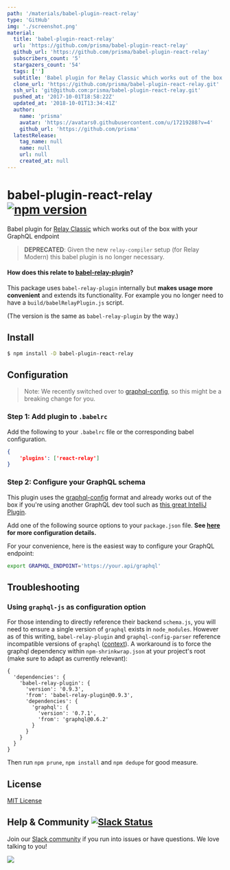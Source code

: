 ```yaml
---
path: '/materials/babel-plugin-react-relay'
type: 'GitHub'
img: './screenshot.png'
material:
  title: 'babel-plugin-react-relay'
  url: 'https://github.com/prisma/babel-plugin-react-relay'
  github_url: 'https://github.com/prisma/babel-plugin-react-relay'
  subscribers_count: '5'
  stargazers_count: '54'
  tags: ['']
  subtitle: 'Babel plugin for Relay Classic which works out of the box with your GraphQL endpoint'
  clone_url: 'https://github.com/prisma/babel-plugin-react-relay.git'
  ssh_url: 'git@github.com:prisma/babel-plugin-react-relay.git'
  pushed_at: '2017-10-01T18:58:22Z'
  updated_at: '2018-10-01T13:34:41Z'
  author:
    name: 'prisma'
    avatar: 'https://avatars0.githubusercontent.com/u/17219288?v=4'
    github_url: 'https://github.com/prisma'
  latestRelease:
    tag_name: null
    name: null
    url: null
    created_at: null
---
```

# babel-plugin-react-relay [![npm version](https://badge.fury.io/js/babel-plugin-react-relay.svg)](https://badge.fury.io/js/babel-plugin-react-relay)
Babel plugin for [Relay Classic](https://github.com/facebook/relay) which works out of the box with your GraphQL endpoint

> **DEPRECATED**: Given the new `relay-compiler` setup (for Relay Modern) this babel plugin is no longer necessary.

#### How does this relate to [babel-relay-plugin](https://www.npmjs.com/package/babel-relay-plugin)?

This package uses `babel-relay-plugin` internally but **makes usage more convenient** and extends its functionality. For example you no longer need to have a `build/babelRelayPlugin.js` script.

(The version is the same as `babel-relay-plugin` by the way.)

## Install

```sh
$ npm install -D babel-plugin-react-relay
```

## Configuration

> Note: We recently switched over to [graphql-config](https://github.com/graphcool/graphql-config), so this might be a breaking change for you.

### Step 1: Add plugin to `.babelrc`

Add the following to your `.babelrc` file or the corresponding babel configuration.

```json
{
	'plugins': ['react-relay']
}
```

### Step 2: Configure your GraphQL schema

This plugin uses the [graphql-config](https://github.com/graphcool/graphql-config) format and already works out of the box if you're using another GraphQL dev tool such as [this great IntelliJ Plugin](https://github.com/jimkyndemeyer/js-graphql-intellij-plugin).

Add one of the following source options to your `package.json` file. **See [here](https://github.com/graphcool/graphql-config#usage) for more configuration details.**

For your convenience, here is the easiest way to configure your GraphQL endpoint:

```sh
export GRAPHQL_ENDPOINT='https://your.api/graphql'
```

## Troubleshooting

### Using `graphql-js` as configuration option

For those intending to directly reference their backend `schema.js`, you will need to ensure a single version of `graphql` exists in `node_modules`. However as of this writing, `babel-relay-plugin` and `graphql-config-parser` reference incompatible versions of `graphql` ([context](https://github.com/facebook/relay/issues/1400)). A workaround is to force the graphql dependency within `npm-shrinkwrap.json` at your project's root (make sure to adapt as currently relevant):

```
{
  'dependencies': {
    'babel-relay-plugin': {
      'version': '0.9.3',
      'from': 'babel-relay-plugin@0.9.3',
      'dependencies': {
        'graphql': {
          'version': '0.7.1',
          'from': 'graphql@0.6.2'
        }
      }
    }
  }
}
```

Then run `npm prune`, `npm install` and `npm dedupe` for good measure.

## License

[MIT License](http://opensource.org/licenses/MIT)


## Help & Community [![Slack Status](https://slack.graph.cool/badge.svg)](https://slack.graph.cool)

Join our [Slack community](http://slack.graph.cool/) if you run into issues or have questions. We love talking to you!

![](http://i.imgur.com/5RHR6Ku.png)

